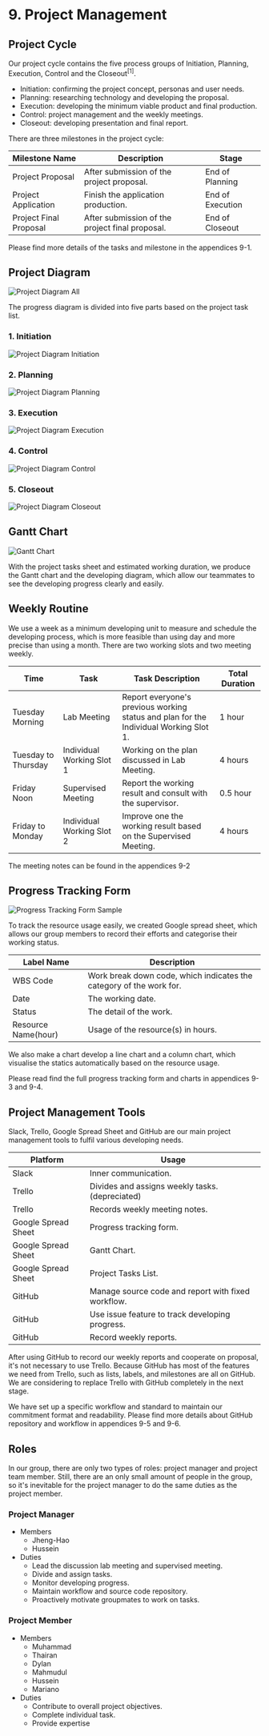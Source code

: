 # 9. Project Management

## Project Cycle

Our project cycle contains the five process groups of Initiation, Planning, Execution, Control and the Closeout<sup>[1]</sup>.

* Initiation: confirming the project concept, personas and user needs.
* Planning: researching technology and developing the proposal.
* Execution: developing the minimum viable product and final production.
* Control: project management and the weekly meetings.
* Closeout: developing presentation and final report.

There are three milestones in the project cycle:

Milestone Name | Description | Stage
|---|---|---|
Project Proposal | After submission of the project proposal. | End of Planning
Project Application |  Finish the application production. | End of Execution
Project Final Proposal | After submission of the project final proposal. | End of Closeout

Please find more details of the tasks and milestone in the appendices 9-1.

## Project Diagram

![Project Diagram All](assets/9-project-diagram-all.jpg)

The progress diagram is divided into five parts based on the project task list.

### 1. Initiation

![Project Diagram Initiation](assets/9-project-diagram-1.jpg)

### 2. Planning

![Project Diagram Planning](assets/9-project-diagram-2.jpg)

### 3. Execution

![Project Diagram Execution](assets/9-project-diagram-3.jpg)

### 4. Control

![Project Diagram Control](assets/9-project-diagram-4.jpg)

### 5. Closeout

![Project Diagram Closeout](assets/9-project-diagram-5.jpg)

## Gantt Chart

![Gantt Chart](assets/9-gantt-chart.jpg)

With the project tasks sheet and estimated working duration, we produce the Gantt chart and the developing diagram, which allow our teammates to see the developing progress clearly and easily.

## Weekly Routine

We use a week as a minimum developing unit to measure and schedule the developing process, which is more feasible than using day and more precise than using a month. There are two working slots and two meeting weekly.

|Time| Task | Task Description | Total Duration |
|---|---|---|---|
Tuesday Morning | Lab Meeting | Report everyone's previous working status and plan for the Individual Working Slot 1. | 1 hour
Tuesday to Thursday | Individual Working Slot 1 | Working on the plan discussed in Lab Meeting. | 4 hours
Friday Noon | Supervised Meeting | Report the working result and consult with the supervisor. | 0.5 hour
Friday to Monday | Individual Working Slot 2 | Improve one the working result based on the Supervised Meeting. |  4 hours

The meeting notes can be found in the appendices 9-2

## Progress Tracking Form

![Progress Tracking Form Sample](assets/9-progress-tracking-form.jpg)

To track the resource usage easily, we created Google spread sheet, which allows our group members to record their efforts and categorise their working status.

Label Name | Description
|---|---|
WBS Code | Work break down code, which indicates the category of the work for.
Date | The working date.
Status | The detail of the work.
Resource Name(hour) | Usage of the resource(s) in hours.

We also make a chart develop a line chart and a column chart, which visualise the statics automatically based on the resource usage.

Please read find the full progress tracking form and charts in appendices 9-3 and 9-4. 

## Project Management Tools

Slack, Trello, Google Spread Sheet and GitHub are our main project management tools to fulfil various developing needs.

| Platform | Usage
|---|---|
| Slack | Inner communication.
| Trello | Divides and assigns weekly tasks. (depreciated)
| Trello | Records weekly meeting notes.
| Google Spread Sheet| Progress tracking form.
| Google Spread Sheet | Gantt Chart.
| Google Spread Sheet | Project Tasks List.
| GitHub | Manage source code and report with fixed workflow.
| GitHub | Use issue feature to track developing progress.
| GitHub | Record weekly reports.

After using GitHub to record our weekly reports and cooperate on proposal, it's not necessary to use Trello. Because GitHub has most of the features we need from Trello, such as lists, labels, and milestones are all on GitHub. We are considering to replace Trello with GitHub completely in the next stage.

We have set up a specific workflow and standard to maintain our commitment format and readability. Please find more details about GitHub repository and workflow in appendices 9-5 and 9-6.

## Roles

In our group, there are only two types of roles: project manager and project team member. Still, there are an only small amount of people in the group, so it's inevitable for the project manager to do the same duties as the project member.

### Project Manager

* Members
  * Jheng-Hao
  * Hussein
* Duties
  * Lead the discussion lab meeting and supervised meeting.
  * Divide and assign tasks.
  * Monitor developing progress.
  * Maintain workflow and source code repository.
  * Proactively motivate groupmates to work on tasks.

### Project Member

* Members
  * Muhammad
  * Thairan
  * Dylan
  * Mahmudul
  * Hussein
  * Mariano
* Duties
  * Contribute to overall project objectives.
  * Complete individual task.
  * Provide expertise
